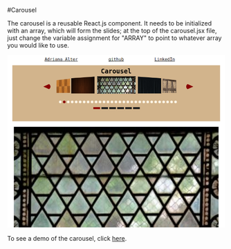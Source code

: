 #Carousel

The carousel is a reusable React.js component.  It needs to be initialized with an array, which will form the slides; at the top of the carousel.jsx file, just change the variable assignment for "ARRAY" to point to whatever array you would like to use.

<img src="./screenshot.png"></img>

To see a demo of the carousel, click <a href="https://adrianaalter.github.io/Carousel/">here</a>.
